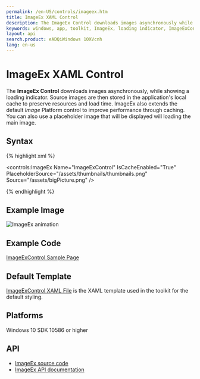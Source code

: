 ```yaml
---
permalink: /en-US/controls/imageex.htm
title: ImageEx XAML Control
description: The ImageEx Control downloads images asynchronously while showing a loading indicator
keywords: windows, app, toolkit, ImageEx, loading indicator, ImageExControl, UWP
layout: api
search.product: eADQiWindows 10XVcnh
lang: en-us
---
```


# ImageEx XAML Control

The **ImageEx Control** downloads images asynchronously, while showing a loading indicator. Source images are then stored in the application's local cache to preserve resources and load time. ImageEx also extends the default *Image* Platform control to improve performance through caching. 
You can also use a placeholder image that will be displayed will loading the main image.
 
## Syntax

{% highlight xml %}

<controls:ImageEx Name="ImageExControl"
	IsCacheEnabled="True"
	PlaceholderSource="/assets/thumbnails/thumbnails.png"
	Source="/assets/bigPicture.png"
/> 

{% endhighlight %}

## Example Image

![ImageEx animation]({{site.baseurl}}/resources/images/Controls-ImageEx.gif "ImageEx")

## Example Code

[ImageExControl Sample Page](https://github.com/Microsoft/UWPCommunityToolkit/tree/master/Microsoft.Toolkit.Uwp.SampleApp/SamplePages/ImageEx)

## Default Template 

[ImageExControl XAML File](https://github.com/Microsoft/UWPCommunityToolkit/tree/master/Microsoft.Toolkit.Uwp.UI.Controls/ImageEx) is the XAML template used in the toolkit for the default styling.

## Platforms 

Windows 10 SDK 10586 or higher

## API

* [ImageEx source code](https://github.com/Microsoft/UWPCommunityToolkit/tree/master/Microsoft.Toolkit.Uwp.UI.Controls/ImageEx)
* [ImageEx API documentation]({{site.baseurl}}/{{page.lang}}/api/Microsoft_Toolkit_Uwp_UI_Controls_ImageEx.htm)

